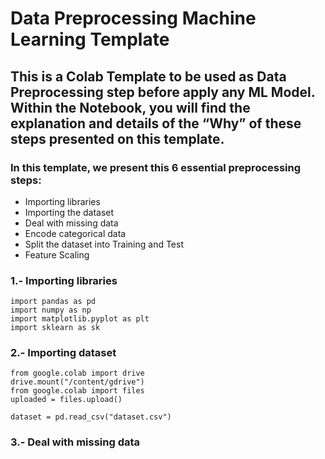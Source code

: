 # Data Preprocessing Machine Learning Template

## This is a Colab Template to be used as Data Preprocessing step before apply any ML Model. Within the Notebook, you will find the explanation and details of the “Why” of these steps presented on this template.

### In this template, we present this 6 essential preprocessing steps: 

 - Importing libraries
 - Importing the dataset
 - Deal with missing data
 - Encode categorical data
 - Split the dataset into Training and Test
 - Feature Scaling
 
### 1.- Importing libraries

```
import pandas as pd
import numpy as np
import matplotlib.pyplot as plt
import sklearn as sk

```

 
### 2.- Importing dataset

```
from google.colab import drive
drive.mount("/content/gdrive")
from google.colab import files
uploaded = files.upload()

```

```
dataset = pd.read_csv("dataset.csv")
```

### 3.- Deal with missing data
